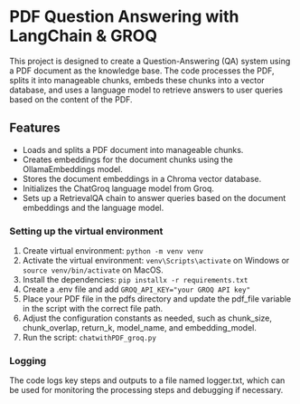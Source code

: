 # PDF Question Answering with LangChain & GROQ

This project is designed to create a Question-Answering (QA) system using a PDF document as the knowledge base. The code processes the PDF, splits it into manageable chunks, embeds these chunks into a vector database, and uses a language model to retrieve answers to user queries based on the content of the PDF.

## Features

- Loads and splits a PDF document into manageable chunks.
- Creates embeddings for the document chunks using the OllamaEmbeddings model.
- Stores the document embeddings in a Chroma vector database.
- Initializes the ChatGroq language model from Groq.
- Sets up a RetrievalQA chain to answer queries based on the document embeddings and the language model.

### Setting up the virtual environment
1. Create virtual environment: ```python -m venv venv```
2. Activate the virtual environment: ```venv\Scripts\activate``` on Windows or ```source venv/bin/activate``` on MacOS.
3. Install the dependencies: ```pip installx -r requirements.txt```
4. Create a .env file and add ```GROQ_API_KEY="your GROQ API key"```
5. Place your PDF file in the pdfs directory and update the pdf_file variable in the script with the correct file path.
6. Adjust the configuration constants as needed, such as chunk_size, chunk_overlap, return_k, model_name, and embedding_model.
7. Run the script: ```chatwithPDF_groq.py```

### Logging
The code logs key steps and outputs to a file named logger.txt, which can be used for monitoring the processing steps and debugging if necessary.